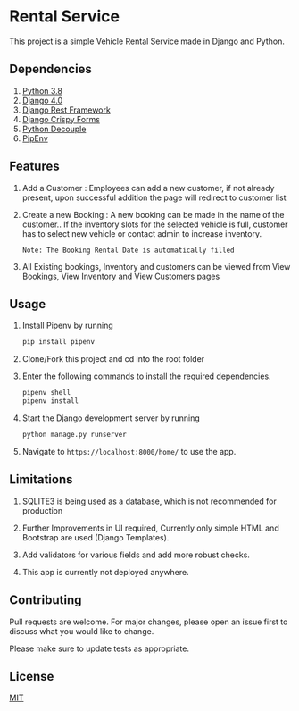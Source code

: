 # Rental Service

This project is a simple Vehicle Rental Service made in Django and Python.

## Dependencies

1. [Python 3.8](https://www.python.org/)
2. [Django 4.0](https://www.djangoproject.com/)
3. [Django Rest Framework](https://www.django-rest-framework.org/)
4. [Django Crispy Forms](https://django-crispy-forms.readthedocs.io/en/latest/)
5. [Python Decouple](https://pypi.org/project/python-decouple/)
6. [PipEnv](https://pypi.org/project/pipenv/)

## Features

1. Add a Customer : Employees can add a new customer, if not already present,
   upon successful addition the page will redirect to customer list
2. Create a new Booking : A new booking can be made in the name of the
   customer.. If the inventory slots for the selected vehicle is full, customer
   has to select new vehicle or contact admin to increase inventory.

   `Note: The Booking Rental Date is automatically filled`

3. All Existing bookings, Inventory and customers can be viewed from View
   Bookings, View Inventory and View Customers pages

## Usage

1. Install Pipenv by running

   ```bash
   pip install pipenv
   ```

2. Clone/Fork this project and cd into the root folder
3. Enter the following commands to install the required dependencies.
   ```bash
   pipenv shell
   pipenv install
   ```
4. Start the Django development server by running
   ```bash
   python manage.py runserver
   ```
5. Navigate to `https://localhost:8000/home/` to use the app.

## Limitations

1. SQLITE3 is being used as a database, which is not recommended for production
   
2. Further Improvements in UI required, Currently only simple HTML and Bootstrap are used (Django Templates).
   
3. Add validators for various fields and add more robust checks.

4. This app is currently not deployed anywhere.

## Contributing

Pull requests are welcome. For major changes, please open an issue first to discuss what you would like to change.

Please make sure to update tests as appropriate.

## License

[MIT](https://choosealicense.com/licenses/mit/)
